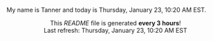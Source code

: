 My name is Tanner and today is Thursday, January 23, 10:20 AM EST.

<p align="center">This <i>README</i> file is generated <b>every 3 hours</b>!</br>Last refresh: Thursday, January 23, 10:20 AM EST<br /></p>
